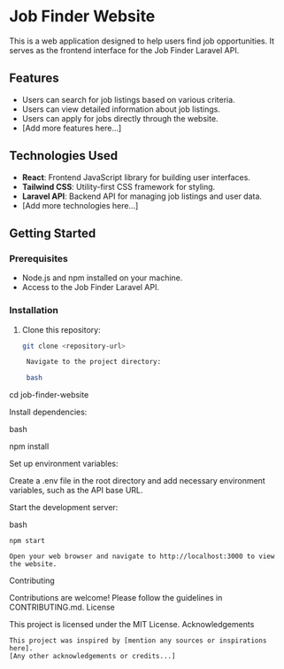 # Job Finder Website

This is a web application designed to help users find job opportunities. It serves as the frontend interface for the Job Finder Laravel API.

## Features

- Users can search for job listings based on various criteria.
- Users can view detailed information about job listings.
- Users can apply for jobs directly through the website.
- [Add more features here...]

## Technologies Used

- **React**: Frontend JavaScript library for building user interfaces.
- **Tailwind CSS**: Utility-first CSS framework for styling.
- **Laravel API**: Backend API for managing job listings and user data.
- [Add more technologies here...]

## Getting Started

### Prerequisites

- Node.js and npm installed on your machine.
- Access to the Job Finder Laravel API.

### Installation

1. Clone this repository:

   ```bash
   git clone <repository-url>

    Navigate to the project directory:

    bash

cd job-finder-website

Install dependencies:

bash

npm install

Set up environment variables:

Create a .env file in the root directory and add necessary environment variables, such as the API base URL.

Start the development server:

bash

    npm start

    Open your web browser and navigate to http://localhost:3000 to view the website.

Contributing

Contributions are welcome! Please follow the guidelines in CONTRIBUTING.md.
License

This project is licensed under the MIT License.
Acknowledgements

    This project was inspired by [mention any sources or inspirations here].
    [Any other acknowledgements or credits...]
